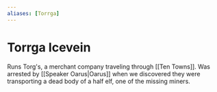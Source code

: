 ```yaml
---
aliases: [Torrga]
---
```

# Torrga Icevein

Runs Torg's, a merchant company traveling through [[Ten Towns]]. Was arrested by [[Speaker Oarus|Oarus]] when we discovered they were transporting a dead body of a half elf, one of the missing miners.